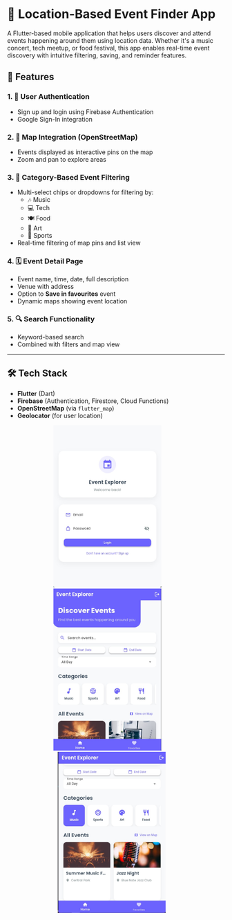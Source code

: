# 📍 Location-Based Event Finder App

A Flutter-based mobile application that helps users discover and attend events happening around them using location data. Whether it's a music concert, tech meetup, or food festival, this app enables real-time event discovery with intuitive filtering, saving, and reminder features.

## 🚀 Features

### 1. 🔐 User Authentication
- Sign up and login using Firebase Authentication
- Google Sign-In integration

### 2. 📌 Map Integration (OpenStreetMap)
- Events displayed as interactive pins on the map
- Zoom and pan to explore areas

### 3. 🎯 Category-Based Event Filtering
- Multi-select chips or dropdowns for filtering by:
  - 🎶 Music
  - 💻 Tech
  - 🍽️ Food
  - 🎨 Art
  - 🏃 Sports
- Real-time filtering of map pins and list view

### 4. 🗓️ Event Detail Page
- Event name, time, date, full description
- Venue with address
- Option to **Save in favourites** event
- Dynamic maps showing event location

### 5. 🔍 Search Functionality
- Keyword-based search
- Combined with filters and map view

---

## 🛠️ Tech Stack

- **Flutter** (Dart)
- **Firebase** (Authentication, Firestore, Cloud Functions)
- **OpenStreetMap** (via `flutter_map`)
- **Geolocator** (for user location)

<p align="center">
  <img src="WhatsApp Image 2025-04-24 at 20.22.30_8c7754fe.jpg" alt="Page 1" width="250" style="margin-right: 40px;" />
  <img src="WhatsApp Image 2025-04-24 at 20.23.06_f0ac8fac.jpg" alt="Home Page" width="250" style="margin-right: 40px;" />
  <img src="WhatsApp Image 2025-04-24 at 20.23.39_f3ab21d7.jpg" alt="Other Page" width="250" style="margin-right: 20px;" />
</p>





